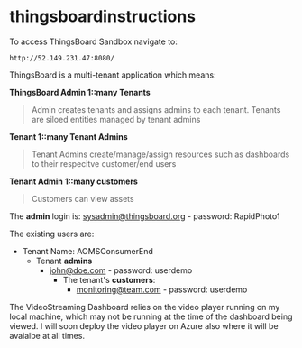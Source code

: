 # thingsboardinstructions

To access ThingsBoard Sandbox navigate to:
```
http://52.149.231.47:8080/
```

ThingsBoard is a multi-tenant application which means:


  **ThingsBoard Admin 1::many Tenants**   
  > Admin creates tenants and assigns admins to each tenant. Tenants are siloed entities managed by tenant admins
  
  **Tenant 1::many Tenant Admins**  
  > Tenant Admins create/manage/assign resources such as dashboards to their respecitve customer/end users
  
  **Tenant Admin 1::many customers**  
  > Customers can view assets
  

The **admin** login is:
sysadmin@thingsboard.org - password: RapidPhoto1

The existing users are:

* Tenant Name: AOMSConsumerEnd
  - Tenant **admins** 
    - john@doe.com - password: userdemo
      - The tenant's **customers**: 
          - monitoring@team.com - password: userdemo
          
          
The VideoStreaming Dashboard relies on the video player running on my local machine, which may not be running at the time of the dashboard being viewed. I will soon deploy the video player on Azure also where it will be avaialbe at all times.
